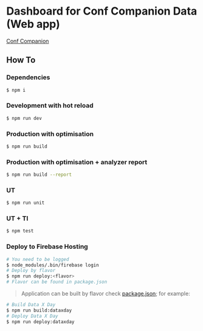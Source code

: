 # Dashboard for Conf Companion Data (Web app) 

[Conf Companion](https://conf-companion.firebaseapp.com)

## How To

### Dependencies

``` bash
$ npm i
```

### Development with hot reload

```bash
$ npm run dev
```

### Production with optimisation

```bash
$ npm run build
```

### Production with optimisation + analyzer report

```bash
$ npm run build --report
```

### UT

```bash
$ npm run unit
```

### UT + TI

```bash
$ npm test
```

### Deploy to Firebase Hosting

```bash
# You need to be logged
$ node_modules/.bin/firebase login
# Deploy by flavor
$ npm run deploy:<flavor>
# Flavor can be found in package.json 
```

> Application can be built by flavor check [package.json](./package.json); for example:

```bash
# Build Data X Day
$ npm run build:dataxday
# Deploy Data X Day
$ npm run deploy:dataxday
```

